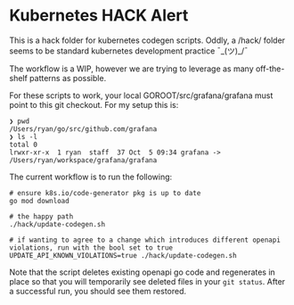 # Kubernetes HACK Alert

This is a hack folder for kubernetes codegen scripts. Oddly, a /hack/ folder seems to be standard kubernetes development practice ¯\_(ツ)\_/¯

The workflow is a WIP, however we are trying to leverage as many off-the-shelf patterns as possible.

For these scripts to work, your local GOROOT/src/grafana/grafana must point to this git checkout. For my setup this is:

```
❯ pwd
/Users/ryan/go/src/github.com/grafana
❯ ls -l
total 0
lrwxr-xr-x  1 ryan  staff  37 Oct  5 09:34 grafana -> /Users/ryan/workspace/grafana/grafana
```

The current workflow is to run the following:

```shell
# ensure k8s.io/code-generator pkg is up to date
go mod download

# the happy path
./hack/update-codegen.sh

# if wanting to agree to a change which introduces different openapi violations, run with the bool set to true
UPDATE_API_KNOWN_VIOLATIONS=true ./hack/update-codegen.sh
```

Note that the script deletes existing openapi go code and regenerates in place so that you will temporarily see
deleted files in your `git status`. After a successful run, you should see them restored.

